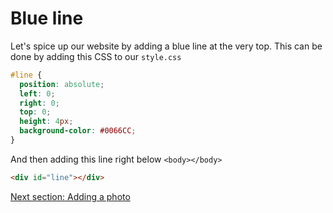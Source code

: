 # Blue line

Let's spice up our website by adding a blue line at the very top. This can be
done by adding this CSS to our `style.css`
```css
#line {
  position: absolute;
  left: 0;
  right: 0;
  top: 0;
  height: 4px;
  background-color: #0066CC;
}
```

And then adding this line right below `<body></body>`
```html
<div id="line"></div>
```

[Next section: Adding a photo](https://github.com/andytechyon/techyon/blob/master/resources/08-Adding-a-photo.md)
